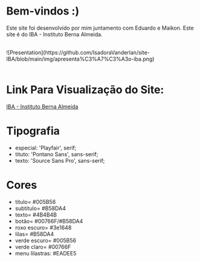 # Bem-vindos :)

Este site foi desenvolvido por mim juntamento com Eduardo e Maikon.
Este site é do IBA - Instituto Berna Almeida.

<br/>
![Presentation](https://github.com/IsadoraVanderlan/site-IBA/blob/main/img/apresenta%C3%A7%C3%A3o-iba.png)
<br/><br/>

# Link Para Visualização do Site:

<a href="https://institutobernalmeida.com.br/">IBA - Instituto Berna Almeida
</a>
<br/>

# Tipografia
- especial: 'Playfair', serif;
- tituto: 'Pontano Sans', sans-serif;
- texto: 'Source Sans Pro', sans-serif;

# Cores
- titulo= #005B56 
- subtitulo= #B58DA4
- texto= #4B4B4B
- botão= #00766F/#B58DA4
- roxo escuro= #3e1648 
- lilas= #B58DA4 
- verde escuro= #005B56 
- verde claro= #00766F
- menu lilastras: #EADEE5
